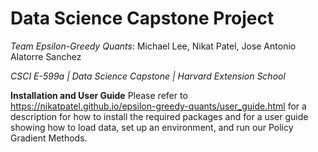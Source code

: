 # Data Science Capstone Project

*Team Epsilon-Greedy Quants*: Michael Lee, Nikat Patel, Jose Antonio Alatorre Sanchez

*CSCI E-599a | Data Science Capstone | Harvard Extension School*  


**Installation and User Guide**
Please refer to https://nikatpatel.github.io/epsilon-greedy-quants/user_guide.html for a description for how to install the required packages and for a user guide showing how to load data, set up an environment, and run our Policy Gradient Methods.

